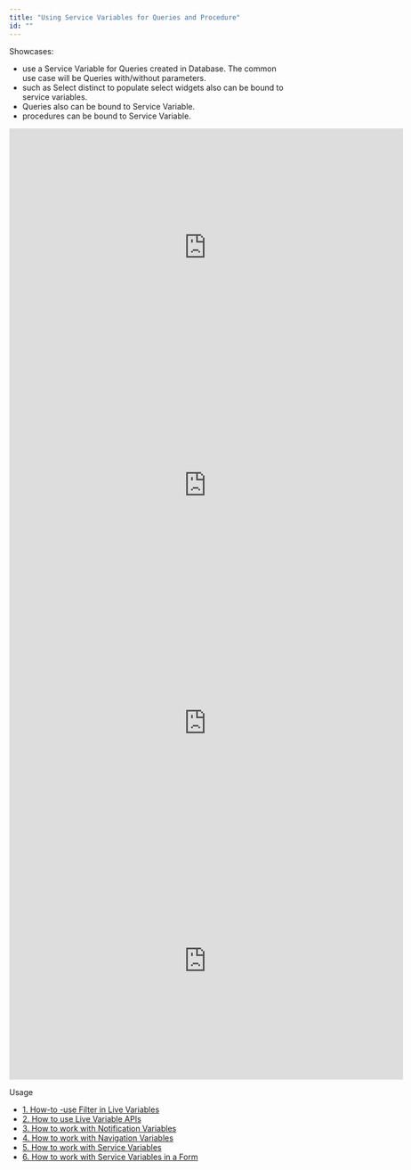 ```yaml
---
title: "Using Service Variables for Queries and Procedure"
id: ""
---
```


Showcases:

- use a Service Variable for Queries created in Database. The common use case will be Queries with/without parameters.
- such as Select distinct to populate select widgets also can be bound to service variables.
- Queries also can be bound to Service Variable.
- procedures can be bound to Service Variable.

<iframe width="708" height="427" src="https://docs.google.com/presentation/d/1xymo43u5wcAaaQTnxPXi0aqGY7P-4w9bq0UMDLveh0A/embed?start=false&amp;loop=false&amp;delayms=3000" frameborder="0" allowfullscreen="allowfullscreen" mozallowfullscreen="mozallowfullscreen" webkitallowfullscreen="webkitallowfullscreen"></iframe>

<iframe width="708" height="427" src="https://docs.google.com/presentation/d/108ry3pMWCKscRPdxjzTJmAuAMzHqwxhuqoV2ZnYTlaQ/embed?start=false&amp;loop=false&amp;delayms=3000" frameborder="0" allowfullscreen="allowfullscreen" mozallowfullscreen="mozallowfullscreen" webkitallowfullscreen="webkitallowfullscreen"></iframe>

<iframe width="708" height="427" src="https://docs.google.com/presentation/d/1pOLV7xPCHslh1VXtwFcCFRfk6zbk0AijRlvxxcEjySk/embed?start=false&amp;loop=false&amp;delayms=3000" frameborder="0" allowfullscreen="allowfullscreen" mozallowfullscreen="mozallowfullscreen" webkitallowfullscreen="webkitallowfullscreen"></iframe>

<iframe width="708" height="427" src="https://docs.google.com/presentation/d/1Pn0GGu-YhDsdHF3B7kvbT0wKYuyznU41HSQKPC21zSo/embed?start=false&amp;loop=false&amp;delayms=3000" frameborder="0" allowfullscreen="allowfullscreen" mozallowfullscreen="mozallowfullscreen" webkitallowfullscreen="webkitallowfullscreen"></iframe>

Usage

- [1\. How-to -use Filter in Live Variables](/learn/how-tos/using-filter-conditions-live-variable/)
- [2\. How to use Live Variable APIs](/learn/how-tos/using-live-variable-apis/)
- [3\. How to work with Notification Variables](/learn/how-tos/using-notification-variables/)
- [4\. How to work with Navigation Variables](/learn/how-tos/using-navigation-variable/)
- [5\. How to work with Service Variables](/learn/how-tos/using-service-variables-queries-procedure/)
- [6\. How to work with Service Variables in a Form](/learn/how-tos/using-service-variable-form/)
